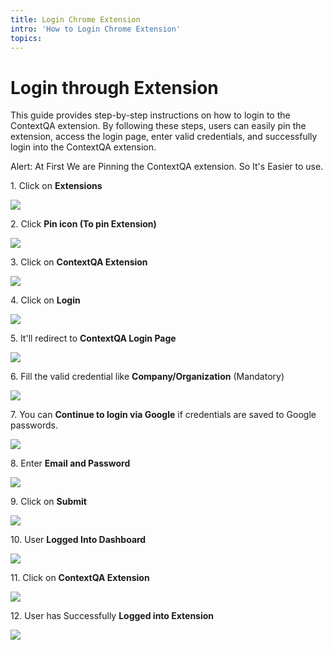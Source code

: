 ```yaml
---
title: Login Chrome Extension
intro: 'How to Login Chrome Extension'
topics:
---
```


# Login through Extension

This guide provides step-by-step instructions on how to login to the ContextQA extension. By following these steps, users can easily pin the extension, access the login page, enter valid credentials, and successfully login into the ContextQA extension.

Alert: At First We are Pinning the ContextQA extension. So It's Easier to use.


1\. Click on **Extensions**

![](https://ajeuwbhvhr.cloudimg.io/colony-recorder.s3.amazonaws.com/files/2024-02-29/63e498a7-45eb-4fa2-ae3d-018c78c4111c/ascreenshot.jpeg?tl_px=0,0&br_px=1920,1080&force_format=png&width=1120.0&wat=1&wat_opacity=0.7&wat_gravity=northwest&wat_url=https://colony-recorder.s3.us-west-1.amazonaws.com/images/watermarks/FB923C_standard.png&wat_pad=948,5)


2\. Click **Pin icon (To pin Extension)**

![](https://ajeuwbhvhr.cloudimg.io/colony-recorder.s3.amazonaws.com/files/2024-02-29/b9bd585a-eb8b-4964-8c4c-80ead21ea235/ascreenshot.jpeg?tl_px=544,0&br_px=1920,769&force_format=png&width=1120.0&wat=1&wat_opacity=0.7&wat_gravity=northwest&wat_url=https://colony-recorder.s3.us-west-1.amazonaws.com/images/watermarks/FB923C_standard.png&wat_pad=827,228)


3\. Click on **ContextQA Extension**

![](https://ajeuwbhvhr.cloudimg.io/colony-recorder.s3.amazonaws.com/files/2024-02-29/90d495de-3f60-428d-9c08-62fc84aed273/ascreenshot.jpeg?tl_px=1060,0&br_px=1920,480&force_format=png&width=860&wat_scale=76&wat=1&wat_opacity=0.7&wat_gravity=northwest&wat_url=https://colony-recorder.s3.us-west-1.amazonaws.com/images/watermarks/FB923C_standard.png&wat_pad=551,56)


4\. Click on **Login**

![](https://ajeuwbhvhr.cloudimg.io/colony-recorder.s3.amazonaws.com/files/2024-02-29/5ca68a80-40af-42a1-87ec-de90038fa47c/ascreenshot.jpeg?tl_px=200,118&br_px=1920,1080&force_format=png&width=1120.0&wat=1&wat_opacity=0.7&wat_gravity=northwest&wat_url=https://colony-recorder.s3.us-west-1.amazonaws.com/images/watermarks/FB923C_standard.png&wat_pad=863,427)


5\. It'll redirect to **ContextQA Login Page**

![](https://ajeuwbhvhr.cloudimg.io/colony-recorder.s3.amazonaws.com/files/2024-02-29/bee50c4a-e291-4a7f-8f2e-e1ff38e217ac/ascreenshot.jpeg?tl_px=0,0&br_px=1920,1080&force_format=png&width=1120.0&wat=1&wat_opacity=0.7&wat_gravity=northwest&wat_url=https://colony-recorder.s3.us-west-1.amazonaws.com/images/watermarks/FB923C_standard.png&wat_pad=760,186)


6\. Fill the valid credential like **Company/Organization** (Mandatory)

![](https://ajeuwbhvhr.cloudimg.io/colony-recorder.s3.amazonaws.com/files/2024-03-01/7317d3b2-5c77-490a-9d7a-f36ef4877343/File.jpeg?tl_px=0,0&br_px=1920,1080&force_format=png&width=1120.0&wat=1&wat_opacity=0.7&wat_gravity=northwest&wat_url=https://colony-recorder.s3.us-west-1.amazonaws.com/images/watermarks/FB923C_standard.png&wat_pad=760,186)


7\. You can **Continue to login via Google** if credentials are saved to Google passwords.

![](https://ajeuwbhvhr.cloudimg.io/colony-recorder.s3.amazonaws.com/files/2024-03-01/a241e8a0-1138-4ea7-b60c-46972180ad35/user_cropped_screenshot.jpeg?tl_px=0,0&br_px=1920,1080&force_format=png&width=1120.0&wat=1&wat_opacity=0.7&wat_gravity=northwest&wat_url=https://colony-recorder.s3.us-west-1.amazonaws.com/images/watermarks/FB923C_standard.png&wat_pad=872,255)


8\. Enter **Email and Password**

![](https://ajeuwbhvhr.cloudimg.io/colony-recorder.s3.amazonaws.com/files/2024-03-01/1903cff0-a9b8-4c76-bfab-5b5a63417173/File.jpeg?tl_px=0,0&br_px=1920,1080&force_format=png&width=1120.0&wat=1&wat_opacity=0.7&wat_gravity=northwest&wat_url=https://colony-recorder.s3.us-west-1.amazonaws.com/images/watermarks/FB923C_standard.png&wat_pad=801,400)


9\. Click on **Submit**

![](https://ajeuwbhvhr.cloudimg.io/colony-recorder.s3.amazonaws.com/files/2024-03-01/02743fe9-e2c4-41c3-8c50-8ce5bb93a60e/user_cropped_screenshot.jpeg?tl_px=1056,536&br_px=1916,1017&force_format=png&width=860&wat_scale=76&wat=1&wat_opacity=0.7&wat_gravity=northwest&wat_url=https://colony-recorder.s3.us-west-1.amazonaws.com/images/watermarks/FB923C_standard.png&wat_pad=479,298)


10\. User **Logged Into Dashboard**

![](https://ajeuwbhvhr.cloudimg.io/colony-recorder.s3.amazonaws.com/files/2024-03-01/0378eacb-36f0-4390-99ad-a7c0e7eb86e5/user_cropped_screenshot.jpeg?tl_px=0,0&br_px=1920,1080&force_format=png&width=1120.0&wat=1&wat_opacity=0.7&wat_gravity=northwest&wat_url=https://colony-recorder.s3.us-west-1.amazonaws.com/images/watermarks/FB923C_standard.png&wat_pad=562,109)


11\. Click on **ContextQA Extension**

![](https://ajeuwbhvhr.cloudimg.io/colony-recorder.s3.amazonaws.com/files/2024-02-29/5b4809f3-ceed-49b5-834b-f7b4c17d2557/ascreenshot.jpeg?tl_px=544,0&br_px=1920,769&force_format=png&width=1120.0&wat=1&wat_opacity=0.7&wat_gravity=northwest&wat_url=https://colony-recorder.s3.us-west-1.amazonaws.com/images/watermarks/FB923C_standard.png&wat_pad=862,26)


12\. User has Successfully **Logged into Extension** 

![](https://ajeuwbhvhr.cloudimg.io/colony-recorder.s3.amazonaws.com/files/2024-03-01/0c5e5aa4-12df-45d4-a3dd-21bfc9ef50a2/user_cropped_screenshot.jpeg?tl_px=0,0&br_px=1920,1080&force_format=png&width=1120.0&wat=1&wat_opacity=0.7&wat_gravity=northwest&wat_url=https://colony-recorder.s3.us-west-1.amazonaws.com/images/watermarks/FB923C_standard.png&wat_pad=869,259)



